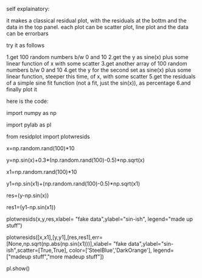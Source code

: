 self explainatory: 

it makes a classical residual plot, with the residuals at the bottm and the data in the top panel. 
each plot can be scatter plot, line plot and the data can be errorbars

try it as follows

1.get 100 random numbers b/w 0 and 10
2.get the y as sine(x) plus some linear function of x with some scatter
3.get another array of 100 random numbers b/w 0 and 10
4.get the y for the second set as sine(x) plus some linear function, steeper this time, of x, with some scatter
5.get the residuals of a simple sine fit function (not a fit, just the sin(x)), as percentage
6.and finally plot it


here is the code:

import numpy as np

import pylab as pl

from residplot import plotwresids

x=np.random.rand(100)*10

y=np.sin(x)+0.3*(np.random.rand(100)-0.5)*np.sqrt(x)

x1=np.random.rand(100)*10

y1=np.sin(x1)+(np.random.rand(100)-0.5)*np.sqrt(x1)

res=(y-np.sin(x))

res1=(y1-np.sin(x1))

plotwresids(x,y,res,xlabel= "fake data",ylabel="sin-ish", legend="made up stuff")

plotwresids([x,x1],[y,y1],[res,res1],err=[None,np.sqrt(np.abs(np.sin(x1)))],xlabel= "fake data",ylabel="sin-ish",scatter=[True,True], color=['SteelBlue','DarkOrange'], legend=["madeup stuff","more madeup stuff"])

pl.show()


